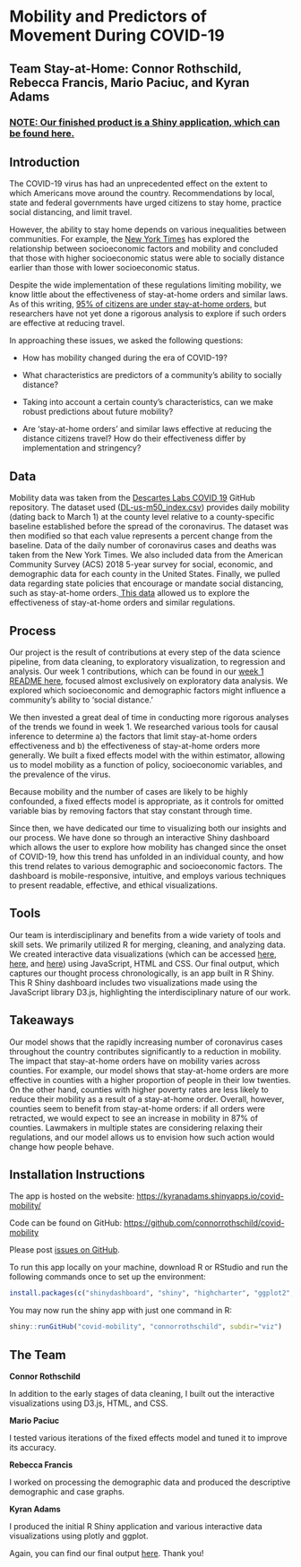 

# Mobility and Predictors of Movement During COVID-19

## Team Stay-at-Home: Connor Rothschild, Rebecca Francis, Mario Paciuc, and Kyran Adams

### [**NOTE: Our finished product is a Shiny application, which can be found here.**](https://kyranadams.shinyapps.io/covid-mobility/)

## **Introduction**

The COVID-19 virus has had an unprecedented effect on the extent to which Americans move around the country. Recommendations by local, state and federal governments have urged citizens to stay home, practice social distancing, and limit travel.

However, the ability to stay home depends on various inequalities between communities. For example, the [New York Times](https://www.nytimes.com/2020/04/05/opinion/coronavirus-social-distancing.html) has explored the relationship between socioeconomic factors and mobility and concluded that those with higher socioeconomic status were able to socially distance earlier than those with lower socioeconomic status. 

Despite the wide implementation of these regulations limiting mobility, we know little about the effectiveness of stay-at-home orders and similar laws. As of this writing, [95% of citizens are under stay-at-home orders](https://www.businessinsider.com/us-map-stay-at-home-orders-lockdowns-2020-3), but researchers have not yet done a rigorous analysis to explore if such orders are effective at reducing travel.

In approaching these issues, we asked the following questions:

- How has mobility changed during the era of COVID-19?
- What characteristics are predictors of a community’s ability to socially distance?

- Taking into account a certain county’s characteristics, can we make robust predictions about future mobility?
- Are ‘stay-at-home orders’ and similar laws effective at reducing the distance citizens travel? How do their effectiveness differ by implementation and stringency?



## **Data**

Mobility data was taken from the [Descartes Labs COVID 19](https://github.com/descarteslabs/DL-COVID-19) GitHub repository. The dataset used ([DL-us-m50_index.csv](https://github.com/descarteslabs/DL-COVID-19/blob/master/DL-us-m50_index.csv)) provides daily mobility (dating back to March 1) at the county level relative to a county-specific baseline established before the spread of the coronavirus. The dataset was then modified so that each value represents a percent change from the baseline. Data of the daily number of coronavirus cases and deaths was taken from the New York Times. We also included data from the American Community Survey (ACS) 2018 5-year survey for social, economic, and demographic data for each county in the United States.  Finally, we pulled data regarding state policies that encourage or mandate social distancing, such as stay-at-home orders.[ This data](https://docs.google.com/spreadsheets/d/1zu9qEWI8PsOI_i8nI_S29HDGHlIp2lfVMsGxpQ5tvAQ/edit) allowed us to explore the effectiveness of stay-at-home orders and similar regulations. 



## **Process**

Our project is the result of contributions at every step of the data science pipeline, from data cleaning, to exploratory visualization, to regression and analysis. Our week 1 contributions, which can be found in our [week 1 README here](https://github.com/connorrothschild/covid-mobility/blob/master/README-files/README-Week1.md), focused almost exclusively on exploratory data analysis. We explored which socioeconomic and demographic factors might influence a community’s ability to ‘social distance.’ 

We then invested a great deal of time in conducting more rigorous analyses of the trends we found in week 1. We researched various tools for causal inference to determine a) the factors that limit stay-at-home orders effectiveness and b) the effectiveness of stay-at-home orders more generally. We built a fixed effects model with the within estimator, allowing us to model mobility as a function of policy, socioeconomic variables, and the prevalence of the virus. 

Because mobility and the number of cases are likely to be highly confounded, a fixed effects model is appropriate, as it controls for omitted variable bias by removing factors that stay constant through time.

 Since then, we have dedicated our time to visualizing both our insights and our process. We have done so through an interactive Shiny dashboard which allows the user to explore how mobility has changed since the onset of COVID-19, how this trend has unfolded in an individual county, and how this trend relates to various demographic and socioeconomic factors. The dashboard is mobile-responsive, intuitive, and employs various techniques to present readable, effective, and ethical visualizations.



## **Tools** 

 Our team is interdisciplinary and benefits from a wide variety of tools and skill sets. We primarily utilized R for merging, cleaning, and analyzing data. We created interactive data visualizations (which can be accessed [here](https://connorrothschild.github.io/covid-mobility/viz/), [here](https://connorrothschild.github.io/covid-mobility/viz/line-chart), and [here](https://connorrothschild.github.io/covid-mobility/viz/predictions/)) using JavaScript, HTML and CSS. Our final output, which captures our thought process chronologically, is an app built in R Shiny. This R Shiny dashboard includes two visualizations made using the JavaScript library D3.js, highlighting the interdisciplinary nature of our work.



## **Takeaways**

 Our model shows that the rapidly increasing number of coronavirus cases throughout the country contributes significantly to a reduction in mobility. The impact that stay-at-home orders have on mobility varies across counties. For example, our model shows that stay-at-home orders are more effective in counties with a higher proportion of people in their low twenties. On the other hand, counties with higher poverty rates are less likely to reduce their mobility as a result of a stay-at-home order. Overall, however, counties seem to benefit from stay-at-home orders: if all orders were retracted, we would expect to see an increase in mobility in 87% of counties. Lawmakers in multiple states are considering relaxing their regulations, and our model allows us to envision how such action would change how people behave. 





## **Installation Instructions**

The app is hosted on the website: https://kyranadams.shinyapps.io/covid-mobility/ 

Code can be found on GitHub: https://github.com/connorrothschild/covid-mobility

Please post [issues on GitHub](https://github.com/connorrothschild/covid-mobility/issues/).

To run this app locally on your machine, download R or RStudio and run the following commands once to set up the environment:

```R
install.packages(c("shinydashboard", "shiny", "highcharter", "ggplot2", "plotly", "dplyr", "data.table", "DT", "tidyr", "ggrepel", "shinycssloaders", "shinythemes", "SwimmeR"))
```

You may now run the shiny app with just one command in R:

``` R
shiny::runGitHub("covid-mobility", "connorrothschild", subdir="viz")
```



## **The Team**

**Connor Rothschild**

In addition to the early stages of data cleaning, I built out the interactive visualizations using D3.js, HTML, and CSS.

**Mario Paciuc**

I tested various iterations of the fixed effects model and tuned it to improve its accuracy. 

**Rebecca Francis**

I worked on processing the demographic data and produced the descriptive demographic and case graphs.

**Kyran Adams**

I produced the initial R Shiny application and various interactive data visualizations using plotly and ggplot.



Again, you can find our final output [here](https://kyranadams.shinyapps.io/covid-mobility/). Thank you!
